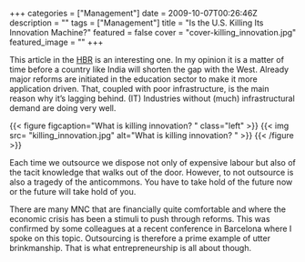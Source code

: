 +++
categories = ["Management"]
date = 2009-10-07T00:26:46Z
description = ""
tags = ["Management"]
title = "Is the U.S. Killing Its Innovation Machine?"
featured = false
cover = "cover-killing_innovation.jpg"
featured_image = ""
+++




This article in the [HBR](http://blogs.hbr.org/hbr/restoring-american-competitiveness/) is an interesting one. In my opinion it is a matter of time before a country like India will shorten the gap with the West. Already major reforms are initiated in the education sector to make it more application driven. That, coupled with poor infrastructure, is the main reason why it’s lagging behind. (IT) Industries without (much) infrastructural demand are doing very well.

{{< figure figcaption="What is killing innovation? " class="left" >}}
	{{< img src= "killing_innovation.jpg"  alt="What is killing innovation? " >}}
{{< /figure >}}


Each time we outsource we dispose not only of expensive labour but also of the tacit knowledge that walks out of the door. However, to not outsource is also a tragedy of the anticommons. You have to take hold of the future now or the future will take hold of you.

There are many MNC that are financially quite comfortable and where the economic crisis has been a stimuli to push through reforms. This was confirmed by some colleagues at a recent conference in Barcelona where I spoke on this topic. Outsourcing is therefore a prime example of utter brinkmanship. That is what entrepreneurship is all about though.

